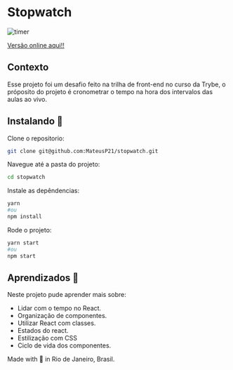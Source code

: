 
# Stopwatch

![timer](https://user-images.githubusercontent.com/45916025/197672762-dd41173a-17e2-4a73-90ec-ed0eaaf16e6a.png)


[Versão online aqui!!](https://stopwatch-mu.vercel.app/)

## Contexto

Esse projeto foi um desafio feito na trilha de front-end no curso da Trybe, o próposito do projeto é cronometrar o tempo na hora dos intervalos das aulas ao vivo.

## Instalando  🚀
Clone o repositorio:

```sh
git clone git@github.com:MateusP21/stopwatch.git
```
Navegue até a pasta do projeto:

```sh
cd stopwatch
```
Instale as depêndencias:

```sh
yarn 
#ou 
npm install
```

Rode o projeto:
```sh
yarn start
#ou 
npm start
```
## Aprendizados 📖

Neste projeto pude aprender mais sobre:

* Lidar com o tempo no React.
* Organização de componentes.
* Utilizar React com classes.
* Estados do react.
* Estilização com CSS
* Ciclo de vida dos componentes.

 Made with 💙 in Rio de Janeiro, Brasil.
